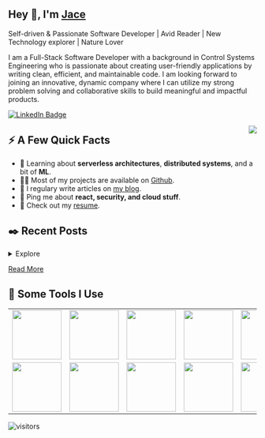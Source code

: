 <h2>Hey 👋, I'm <a href="https://jace-wood.web.app/">Jace</a></h2>
<p>Self-driven & Passionate Software Developer | Avid Reader | New
Technology explorer | Nature Lover</p>
<p>I am a Full-Stack Software Developer with a background in Control
Systems Engineering who is passionate about creating user-friendly
applications by writing clean, efficient, and maintainable code. I am
looking forward to joining an innovative, dynamic company where I
can utilize my strong problem solving and collaborative skills to build
meaningful and impactful products.</p>
<p><a href="https://linkedin.com/in/jace-wood/"><img src="https://img.shields.io/badge/-@jace-0077B5?style=flat-square&amp;labelColor=0077B5&amp;logo=LinkedIn&amp;link=https://linkedin.com/in/jace-wood/" alt="LinkedIn Badge"></a></p>
<img align="right" src="https://media1.giphy.com/media/13HgwGsXF0aiGY/giphy.gif" />
<h2>⚡️ A Few Quick Facts</h2>
<ul>
<li>🧐 Learning about <strong>serverless architectures</strong>, <strong>distributed systems</strong>, and a bit of <strong>ML</strong>.</li>
<li>👨‍💻 Most of my projects are available on <a href="https://github.com/jace-wood">Github</a>.</li>
<li>📝 I regulary write articles on <a href="https://jace-wood.web.app/">my blog</a>.</li>
<li>💬 Ping me about <strong>react, security, and cloud stuff</strong>.</li>
<li>📙 Check out my <a href="https://drive.google.com/file/d/1C_G8nSQQ4MqyXpddFDm98EwV-34QIeGQ/view?usp=sharing">resume</a>.</li>
</ul>
<h2>✒️ Recent Posts</h2>
<details>
    <summary>Explore</summary>
    <li><a target="_blank" href="">xxxxxxxxxxxx</a></li><li><a target="_blank" href="">xxxxxxxxxxx</a></li><li><a target="_blank" href="">xxxxxxxxxxxxxxxxxx</a></li><li><a target="_blank" href="">xxxxxxxxxxxxxxxxxxxxx</a></li><li><a target="_blank" href="">xxxxxxxxxxxxxxxxxxxxxxxxx</a></li>
</details>
<p><a target="_blank" href="https://jace-wood.web.app/">Read More</a></p>
<h2>🚀 Some Tools I Use</h2>
<p align="left">
<table>  <tr>    <td><img src="https://cdn.iconscout.com/icon/free/png-128/react-3-1175109.png" width="100"></td>    <td><img src="https://cdn.iconscout.com/icon/free/png-128/nodejs-2-226035.png" width="100"></td>    <td><img src="https://cdn.iconscout.com/icon/free/png-128/python-20-1175115.png" width="100"></td>    <td><img src="https://cdn.iconscout.com/icon/free/png-128/django-13-1175187.png" width="100"></td>    <td><img src="https://cdn.iconscout.com/icon/free/png-128/vuejs-3-1175070.png" width="100"></td>    <td><img src="https://cdn.iconscout.com/icon/free/png-128/angular-3-226070.png" width="100"></td>    <td><img src="https://cdn.iconscout.com/icon/free/png-128/javascript-1-225993.png" width="100"></td>    <td><img src="https://cdn.iconscout.com/icon/free/png-128/jquery-7-1175152.png" width="100"></td>    <td><img src="https://cdn.iconscout.com/icon/free/png-128/codeigniter-5-1175246.png" width="100"></td>    <td><img src="https://cdn.iconscout.com/icon/free/png-128/laravel-2-1175146.png" width="100"></td>    <td><img src="https://cdn.iconscout.com/icon/free/png-128/yii-2-1175059.png" width="100"></td>    <td><img src="https://cdn.iconscout.com/icon/free/png-128/html5-40-1175193.png" width="100"></td>    <td><img src="https://cdn.iconscout.com/icon/free/png-128/css3-11-1175239.png" width="100"></td>    <td><img src="https://cdn.iconscout.com/icon/free/png-128/sass-13-1175092.png" width="100"></td>  </tr>  <tr>    <td><img src="https://cdn.iconscout.com/icon/free/png-128/mongodb-4-1175139.png" width="100"></td>    <td><img src="https://cdn.iconscout.com/icon/free/png-128/mysql-4-226026.png" width="100"></td>    <td><img src="https://cdn.iconscout.com/icon/free/png-128/redis-6-1175105.png" width="100"></td>    <td><img src="https://cdn.iconscout.com/icon/free/png-128/typescript-1-1175078.png" width="100"></td>    <td><img src="https://cdn.iconscout.com/icon/free/png-128/php-99-1175127.png" width="100"></td>    <td><img src="https://cdn.iconscout.com/icon/free/png-128/java-22-225997.png" width="100"></td>    <td><img src="https://cdn.iconscout.com/icon/free/png-128/swift-21-1175088.png" width="100"></td>    <td><img src="https://cdn.iconscout.com/icon/free/png-128/android-245-1175273.png" width="100"></td>    <td><img src="https://cdn.iconscout.com/icon/free/png-128/xcode-3521822-2945239.png" width="100"></td>    <td><img src="https://cdn.iconscout.com/icon/free/png-128/c-57-1175191.png" width="100"></td>    <td><img src="https://cdn.iconscout.com/icon/free/png-128/c-4-226082.png" width="100"></td>    <td><img src="https://cdn.iconscout.com/icon/free/png-128/bootstrap-226077.png" width="100"></td>    <td><img src="https://cdn.iconscout.com/icon/free/png-128/git-18-1175219.png" width="100"></td>    <td><img src="https://cdn.iconscout.com/icon/free/png-128/docker-13-1175230.png" width="100"></td>  </tr></table>
</p>
<p><img src="https://visitor-badge.glitch.me/badge?page_id=jace-wood.jace-wood" alt="visitors"></p>
